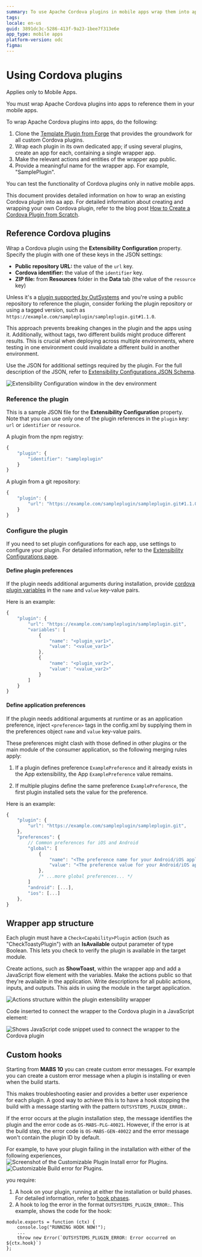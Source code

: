 ```yaml
---
summary: To use Apache Cordova plugins in mobile apps wrap them into apps and reference using  the Extensibility Configuration JSON.
tags: 
locale: en-us
guid: 3891dc3c-5286-413f-9a23-1bee7f313e6e
app_type: mobile apps
platform-version: odc
figma: 
---
```

# Using Cordova plugins

<div class="info" markdown="1">

Applies only to Mobile Apps.

</div>

You must wrap Apache Cordova plugins into apps to reference them in your mobile apps.

To wrap Apache Cordova plugins into apps, do the following:

1. Clone the [Template Plugin from Forge](<https://www.outsystems.com/forge/component-overview/1676/template-plugin/>) that provides the groundwork for all custom Cordova plugins.
1. Wrap each plugin in its own dedicated app; if using several plugins, create an app for each, containing a single wrapper app.
1. Make the relevant actions and entities of the wrapper app public.
1. Provide a meaningful name for the wrapper app. For example, "SamplePlugin".

You can test the functionality of Cordova plugins only in native mobile apps.

This document provides detailed information on how to wrap an existing Cordova plugin into aa app.
For detailed information about creating and wrapping your own Cordova plugin, refer to the blog post [How to Create a Cordova Plugin from Scratch](<https://www.outsystems.com/blog/posts/how-to-create-a-cordova-plugin-from-scratch/>).

## Reference Cordova plugins

Wrap a Cordova plugin using the **Extensibility Configuration** property. Specify the plugin with one of these keys in the JSON settings:

* **Public repository URL:**  the value of the `url` key.
* **Cordova identifier:** the value of the `identifier` key.
* **ZIP file:** from **Resources** folder in the **Data** tab (the value of the `resource` key)

Unless it's a [plugin supported by OutSystems](intro.md) and you're using a public repository to reference the plugin, consider forking the plugin repository or using a tagged version, such as `https://example.com/sampleplugin/sampleplugin.git#1.1.0`.

This approach prevents breaking changes in the plugin and the apps using it. Additionally, without tags, two different builds might produce different results. This is crucial when deploying across multiple environments, where testing in one environment could invalidate a different build in another environment.

Use the JSON for additional settings required by the plugin. For the full description of the JSON, refer to [Extensibility Configurations JSON Schema](../extensibility-configurations-json-schema.md).

![Extensibility Configuration window in the dev environment](images/plugin-exensibility-window-ss.png "Extensibility Configuration Window")

### Reference the plugin

This is a sample JSON file for the **Extensibility Configuration** property. Note that you can use only one of the plugin references in the `plugin` key: `url` or `identifier` or `resource`.

A plugin from the npm registry:

```javascript
{
    "plugin": {
        "identifier": "sampleplugin"
    }
}
```

A plugin from a git repository:

```javascript
{
    "plugin": {
        "url": "https://example.com/sampleplugin/sampleplugin.git#1.1.0"
    }
}
```

### Configure the plugin

If you need to set plugin configurations for each app, use settings to configure your plugin. For detailed information, refer to the [Extensibility Configurations page](../extensibility-configurations.md).

#### Define plugin preferences

If the plugin needs additional arguments during installation, provide [cordova plugin variables](https://cordova.apache.org/docs/en/11.x/plugin_ref/spec.html#preference) in the `name` and `value` key-value pairs.

Here is an example:

```javascript
{
    "plugin": {
        "url": "https://example.com/sampleplugin/sampleplugin.git",
        "variables": [
            {
                "name": "<plugin_var1>",
                "value": "<value_var1>"
            },
            {
                "name": "<plugin_var2>",
                "value": "<value_var2>"
            }
        ]
    }
}
```

#### Define application preferences

If the plugin needs additional arguments at runtime or as an application preference, inject `<preference>` tags in the config.xml by supplying them in the preferences object `name` and `value` key-value pairs.

These preferences might clash with those defined in other plugins or the main module of the consumer application, so the following merging rules apply:

1. If a plugin defines preference `ExamplePreference` and it already exists in the App extensibility, the App `ExamplePreference` value remains.

1. If multiple plugins define the same preference `ExamplePreference`, the first plugin installed sets the value for the preference.

Here is an example:

```javascript
{
    "plugin": {
        "url": "https://example.com/sampleplugin/sampleplugin.git",
    },
    "preferences": {
        // Common preferences for iOS and Android
        "global": [
            {
                "name": "<The preference name for your Android/iOS application>",
                "value": "<The preference value for your Android/iOS application>"
            },
            /* ...more global preferences... */
        ]
        "android": [...],
        "ios": [...]
    },
}
```

## Wrapper app structure

Each plugin must have a `Check<Capability>Plugin` action (such as "CheckToastyPlugin") with an **IsAvailable** output parameter of type Boolean. This lets you check to verify the plugin is available in the target module.

Create actions, such as **ShowToast**, within the wrapper app and add a JavaScript flow element with the variables. Make the actions public so that they're available in the application. Write descriptions for all public actions, inputs, and outputs. This aids in using the module in the target application.

![Actions structure within the plugin extensibility wrapper](images/plugin-exensibility-actions-ss.png "Plugin Extensibility Actions")

Code inserted to connect the wrapper to the Cordova plugin in a JavaScript element:

![Shows JavaScript code snippet used to connect the wrapper to the Cordova plugin](images/plugin-exensibility-js-ss.png "Plugin Extensibility JavaScript Code")

## Custom hooks

Starting from **MABS 10** you can create custom error messages. For example you can create a custom error message when a plugin is installing or even when the build starts.

This makes troubleshooting easier and provides a better user experience for each plugin. A good way to achieve this is to have a hook stopping the build with a message starting with the pattern `OUTSYSTEMS_PLUGIN_ERROR:`.

If the error occurs at the plugin installation step, the message identifies the plugin and the error code as `OS-MABS-PLG-40021`. However, if the error is at the build step, the error code is `OS-MABS-GEN-40022` and the error message won't contain the plugin ID by default.

For example, to have your plugin failing in the installation with either of the following experiences,
![Screenshot of the Customizable Plugin Install error for Plugins.](images/plugin-customize-install-error.png "Customizable Plugin Install Error")
![Customizable Build error for Plugins.](images/plugin-customize-build-error.png "Customizable Build Error")

you require:

1. A hook on your plugin, running at either the installation or build phases. For detailed information, refer to [hook phases](https://cordova.apache.org/docs/en/11.x/guide/appdev/hooks/).
1. A hook to log the error in the format `OUTSYSTEMS_PLUGIN_ERROR:`. This example, shows the code for the hook:

```
module.exports = function (ctx) {
    console.log("RUNNING HOOK NOW!");
    ...
    throw new Error(`OUTSYSTEMS_PLUGIN_ERROR: Error occurred on ${ctx.hook}`)
};
```
